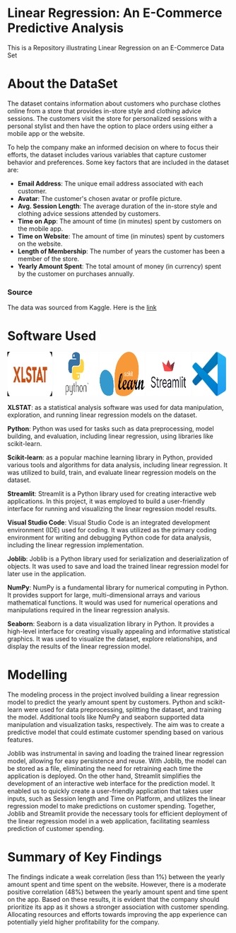 # Linear Regression: An E-Commerce Predictive Analysis
This is a Repository illustrating Linear Regression on an E-Commerce Data Set

# About the DataSet
The dataset contains information about customers who purchase clothes online from a store that provides in-store style and clothing advice sessions. The customers visit the store for personalized sessions with a personal stylist and then have the option to place orders using either a mobile app or the website.

To help the company make an informed decision on where to focus their efforts, the dataset includes various variables that capture customer behavior and preferences. Some key factors that are included in the dataset are:

- **Email Address**: The unique email address associated with each customer.
- **Avatar**: The customer's chosen avatar or profile picture.
- **Avg. Session Length**: The average duration of the in-store style and clothing advice sessions attended by customers.
- **Time on App**: The amount of time (in minutes) spent by customers on the mobile app.
- **Time on Website**: The amount of time (in minutes) spent by customers on the website.
- **Length of Membership**: The number of years the customer has been a member of the store.
- **Yearly Amount Spent**: The total amount of money (in currency) spent by the customer on purchases annually.

### Source
The data was sourced from Kaggle. Here is the [link](https://www.kaggle.com/datasets/kolawale/focusing-on-mobile-app-or-website?resource=download)



# Software Used

<div class="images">
<img src="xlstat_logo.png" alt="" width="20%" height="100px" class="alignleft size-full">
<img src="python_logo.png" alt="" width="20%" height="100px" class="alignleft size-full">
<img src="Scikitlearn_logo.png" alt="" width="20%" height="100px" class="alignleft size-full">
<img src="streamlit_logo.png" alt="" width="20%" height="100px" class="alignleft size-full">
<img src="Vscode_logo.jpg" alt="" width="15%" height="100px" class="alignleft size-full">
</div>


**XLSTAT**: as a statistical analysis software was used for data manipulation, exploration, and running linear regression models on the dataset.

**Python**: Python was used for tasks such as data preprocessing, model building, and evaluation, including linear regression, using libraries like scikit-learn.

**Scikit-learn**: as a popular machine learning library in Python, provided various tools and algorithms for data analysis, including linear regression. It was utilized to build, train, and evaluate linear regression models on the dataset.

**Streamlit**: Streamlit is a Python library used for creating interactive web applications. In this project, it was employed to build a user-friendly interface for running and visualizing the linear regression model results.

**Visual Studio Code**: Visual Studio Code is an integrated development environment (IDE) used for coding. It was utilized as the primary coding environment for writing and debugging Python code for data analysis, including the linear regression implementation.

**Joblib**: Joblib is a Python library used for serialization and deserialization of objects. It was used to save and load the trained linear regression model for later use in the application.

**NumPy**: NumPy is a fundamental library for numerical computing in Python. It provides support for large, multi-dimensional arrays and various mathematical functions. It would was used for numerical operations and manipulations required in the linear regression analysis.

**Seaborn**: Seaborn is a data visualization library in Python. It provides a high-level interface for creating visually appealing and informative statistical graphics. It was used to visualize the dataset, explore relationships, and display the results of the linear regression model.

# Modelling
The modeling process in the project involved building a linear regression model to predict the yearly amount spent by customers. Python and scikit-learn were used for data preprocessing, splitting the dataset, and training the model. Additional tools like NumPy and seaborn supported data manipulation and visualization tasks, respectively. The aim was to create a predictive model that could estimate customer spending based on various features.

Joblib was instrumental in saving and loading the trained linear regression model, allowing for easy persistence and reuse. With Joblib, the model can be stored as a file, eliminating the need for retraining each time the application is deployed. On the other hand, Streamlit simplifies the development of an interactive web interface for the prediction model. It enabled us to quickly create a user-friendly application that takes user inputs, such as Session length and Time on Platform, and utilizes the linear regression model to make predictions on customer spending. Together, Joblib and Streamlit provide the necessary tools for efficient deployment of the linear regression model in a web application, facilitating seamless prediction of customer spending.

# Summary of Key Findings
The findings indicate a weak correlation (less than 1%) between the yearly amount spent and time spent on the website. However, there is a moderate positive correlation (48%) between the yearly amount spent and time spent on the app. Based on these results, it is evident that the company should prioritize its app as it shows a stronger association with customer spending. Allocating resources and efforts towards improving the app experience can potentially yield higher profitability for the company.
